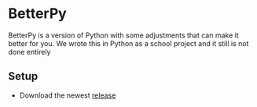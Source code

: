 # BetterPy
BetterPy is a version of Python with some adjustments that can make it better for you. We wrote this in Python as a school project and it still is not done entirely

## Setup
- Download the newest [release](https://sillycode.tech/software?Desktop:BetterPy)

